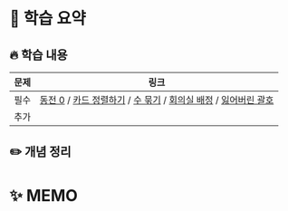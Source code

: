 #  📖 학습 요약

## 🔥 학습 내용
| **문제** | **링크**                                                                                                                                                                                                                                            |
|--------|---------------------------------------------------------------------------------------------------------------------------------------------------------------------------------------------------------------------------------------------------|
| 필수     | [동전 0](https://www.acmicpc.net/problem/11047) / [카드 정렬하기](https://www.acmicpc.net/problem/1715) / [수 묶기](https://www.acmicpc.net/problem/1744) / [회의실 배정](https://www.acmicpc.net/problem/1931) / [잃어버린 괄호](https://www.acmicpc.net/problem/1541) |
| 추가     | []()                                                                                                                                                                                                                                              |
## ✏️ 개념 정리


# ✨ MEMO
